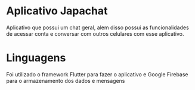 # Aplicativo Japachat

Aplicativo que possui um chat geral, alem disso possui as funcionalidades de acessar conta e conversar com outros celulares com esse aplicativo.

# Linguagens

Foi utilizado o framework Flutter para fazer o aplicativo e Google Firebase para o armazenamento dos dados e mensagens
